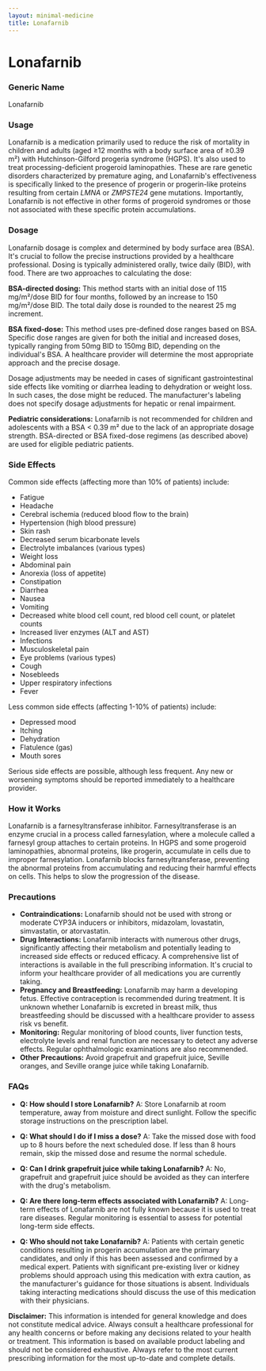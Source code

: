 ```yaml
---
layout: minimal-medicine
title: Lonafarnib
---
```


# Lonafarnib
### Generic Name
Lonafarnib

### Usage
Lonafarnib is a medication primarily used to reduce the risk of mortality in children and adults (aged ≥12 months with a body surface area of ≥0.39 m²) with Hutchinson-Gilford progeria syndrome (HGPS).  It's also used to treat processing-deficient progeroid laminopathies.  These are rare genetic disorders characterized by premature aging, and Lonafarnib's effectiveness is specifically linked to the presence of progerin or progerin-like proteins resulting from certain <i>LMNA</i> or <i>ZMPSTE24</i> gene mutations.  Importantly, Lonafarnib is not effective in other forms of progeroid syndromes or those not associated with these specific protein accumulations.

### Dosage

Lonafarnib dosage is complex and determined by body surface area (BSA). It's crucial to follow the precise instructions provided by a healthcare professional. Dosing is typically administered orally, twice daily (BID), with food.  There are two approaches to calculating the dose:

**BSA-directed dosing:**  This method starts with an initial dose of 115 mg/m²/dose BID for four months, followed by an increase to 150 mg/m²/dose BID.  The total daily dose is rounded to the nearest 25 mg increment.

**BSA fixed-dose:** This method uses pre-defined dose ranges based on BSA.  Specific dose ranges are given for both the initial and increased doses, typically ranging from 50mg BID to 150mg BID,  depending on the individual's BSA.  A healthcare provider will determine the most appropriate approach and the precise dosage.

Dosage adjustments may be needed in cases of significant gastrointestinal side effects like vomiting or diarrhea leading to dehydration or weight loss. In such cases, the dose might be reduced.  The manufacturer's labeling does not specify dosage adjustments for hepatic or renal impairment.

**Pediatric considerations:**  Lonafarnib is not recommended for children and adolescents with a BSA < 0.39 m² due to the lack of an appropriate dosage strength.  BSA-directed or BSA fixed-dose regimens (as described above) are used for eligible pediatric patients.

### Side Effects

Common side effects (affecting more than 10% of patients) include:

*   Fatigue
*   Headache
*   Cerebral ischemia (reduced blood flow to the brain)
*   Hypertension (high blood pressure)
*   Skin rash
*   Decreased serum bicarbonate levels
*   Electrolyte imbalances (various types)
*   Weight loss
*   Abdominal pain
*   Anorexia (loss of appetite)
*   Constipation
*   Diarrhea
*   Nausea
*   Vomiting
*   Decreased white blood cell count, red blood cell count, or platelet counts
*   Increased liver enzymes (ALT and AST)
*   Infections
*   Musculoskeletal pain
*   Eye problems (various types)
*   Cough
*   Nosebleeds
*   Upper respiratory infections
*   Fever


Less common side effects (affecting 1-10% of patients) include:

*   Depressed mood
*   Itching
*   Dehydration
*   Flatulence (gas)
*   Mouth sores


Serious side effects are possible, although less frequent. Any new or worsening symptoms should be reported immediately to a healthcare provider.

### How it Works

Lonafarnib is a farnesyltransferase inhibitor. Farnesyltransferase is an enzyme crucial in a process called farnesylation, where a molecule called a farnesyl group attaches to certain proteins.  In HGPS and some progeroid laminopathies, abnormal proteins, like progerin, accumulate in cells due to improper farnesylation.  Lonafarnib blocks farnesyltransferase, preventing the abnormal proteins from accumulating and reducing their harmful effects on cells.  This helps to slow the progression of the disease.


### Precautions

*   **Contraindications:** Lonafarnib should not be used with strong or moderate CYP3A inducers or inhibitors, midazolam, lovastatin, simvastatin, or atorvastatin.
*   **Drug Interactions:**  Lonafarnib interacts with numerous other drugs, significantly affecting their metabolism and potentially leading to increased side effects or reduced efficacy.  A comprehensive list of interactions is available in the full prescribing information.  It's crucial to inform your healthcare provider of all medications you are currently taking.
*   **Pregnancy and Breastfeeding:** Lonafarnib may harm a developing fetus.  Effective contraception is recommended during treatment.  It is unknown whether Lonafarnib is excreted in breast milk, thus breastfeeding should be discussed with a healthcare provider to assess risk vs benefit.
*   **Monitoring:** Regular monitoring of blood counts, liver function tests, electrolyte levels and renal function are necessary to detect any adverse effects.  Regular ophthalmologic examinations are also recommended.
*   **Other Precautions:** Avoid grapefruit and grapefruit juice, Seville oranges, and Seville orange juice while taking Lonafarnib.

### FAQs

*   **Q: How should I store Lonafarnib?** A: Store Lonafarnib at room temperature, away from moisture and direct sunlight. Follow the specific storage instructions on the prescription label.

*   **Q: What should I do if I miss a dose?** A: Take the missed dose with food up to 8 hours before the next scheduled dose.  If less than 8 hours remain, skip the missed dose and resume the normal schedule.

*   **Q: Can I drink grapefruit juice while taking Lonafarnib?** A: No, grapefruit and grapefruit juice should be avoided as they can interfere with the drug's metabolism.

*   **Q: Are there long-term effects associated with Lonafarnib?** A:  Long-term effects of Lonafarnib are not fully known because it is used to treat rare diseases.  Regular monitoring is essential to assess for potential long-term side effects.

*   **Q:  Who should not take Lonafarnib?** A: Patients with certain genetic conditions resulting in progerin accumulation are the primary candidates, and only if this has been assessed and confirmed by a medical expert. Patients with significant pre-existing liver or kidney problems should approach using this medication with extra caution, as the manufacturer's guidance for those situations is absent. Individuals taking interacting medications should discuss the use of this medication with their physicians.

**Disclaimer:** This information is intended for general knowledge and does not constitute medical advice. Always consult a healthcare professional for any health concerns or before making any decisions related to your health or treatment.  This information is based on available product labeling and should not be considered exhaustive. Always refer to the most current prescribing information for the most up-to-date and complete details.
